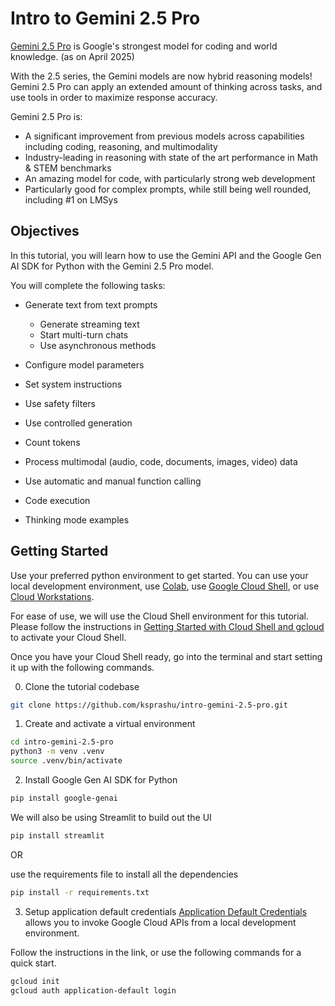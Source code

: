# Intro to Gemini 2.5 Pro

[Gemini 2.5 Pro](https://blog.google/technology/google-deepmind/gemini-model-thinking-updates-march-2025/) is Google's strongest model for coding and world knowledge. (as on April 2025)

With the 2.5 series, the Gemini models are now hybrid reasoning models! Gemini 2.5 Pro can apply an extended amount of thinking across tasks, and use tools in order to maximize response accuracy.

Gemini 2.5 Pro is:

+ A significant improvement from previous models across capabilities including coding, reasoning, and multimodality
+ Industry-leading in reasoning with state of the art performance in Math & STEM benchmarks
+ An amazing model for code, with particularly strong web development
+ Particularly good for complex prompts, while still being well rounded, including #1 on LMSys

## Objectives
In this tutorial, you will learn how to use the Gemini API and the Google Gen AI SDK for Python with the Gemini 2.5 Pro model.

You will complete the following tasks:

+ Generate text from text prompts
    + Generate streaming text
    + Start multi-turn chats
    + Use asynchronous methods

+ Configure model parameters
+ Set system instructions
+ Use safety filters
+ Use controlled generation
+ Count tokens
+ Process multimodal (audio, code, documents, images, video) data
+ Use automatic and manual function calling
+ Code execution
+ Thinking mode examples

## Getting Started
Use your preferred python environment to get started. You can use your local development environment, use [Colab](https://colab.google/), use [Google Cloud Shell](https://cloud.google.com/shell/docs), or use [Cloud Workstations](https://cloud.google.com/workstations?hl=en).  

For ease of use, we will use the Cloud Shell environment for this tutorial. Please follow the instructions in [Getting Started with Cloud Shell and gcloud](https://codelabs.developers.google.com/codelabs/cloud-shell#0) to activate your Cloud Shell.

Once you have your Cloud Shell ready, go into the terminal and start setting it up with the following commands. 

0. Clone the tutorial codebase
```bash
git clone https://github.com/ksprashu/intro-gemini-2.5-pro.git
```

1. Create and activate a virtual environment
```bash
cd intro-gemini-2.5-pro
python3 -m venv .venv
source .venv/bin/activate
```

2. Install Google Gen AI SDK for Python
```bash
pip install google-genai
```

We will also be using Streamlit to build out the UI
```bash
pip install streamlit
```

OR

use the requirements file to install all the dependencies
```bash
pip install -r requirements.txt
```

3. Setup application default credentials
[Application Default Credentials](https://cloud.google.com/docs/authentication/provide-credentials-adc) allows you to invoke Google Cloud APIs from a local development environment. 

Follow the instructions in the link, or use the following commands for a quick start. 

```bash
gcloud init
gcloud auth application-default login
```



